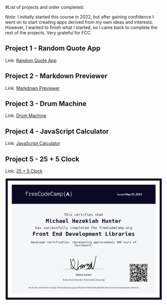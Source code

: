 #List of projects and order completed:

_Note_: I initially started this course in 2022, but after gaining confidence I went on to start creating apps derived from my own ideas and interests. However, I wanted to finish what I started, so I came back to complete the rest of the projects. Very grateful for FCC.

## Project 1 - Random Quote App

Link: [Random Quote App](https://codepen.io/idioticbrilliance/pen/vYdoVqE)

## Project 2 - Markdown Previewer

Link: [Markdown Previewer](https://codepen.io/idioticbrilliance/pen/QWmLrrP)

## Project 3 - Drum Machine

Link: [Drum Machine](https://codepen.io/idioticbrilliance/pen/gOjgRdW)

## Project 4 - JavaScript Calculator

Link: [JavaScript Calculator](https://codepen.io/idioticbrilliance/pen/KKGZWZL?editors=0010)

## Project 5 - 25 + 5 Clock

Link: [25 + 5 Clock](https://codepen.io/idioticbrilliance/pen/oNadGZB?editors=0010)

!['Fcc-certifiate'](./images/certification_Fcc.png)
